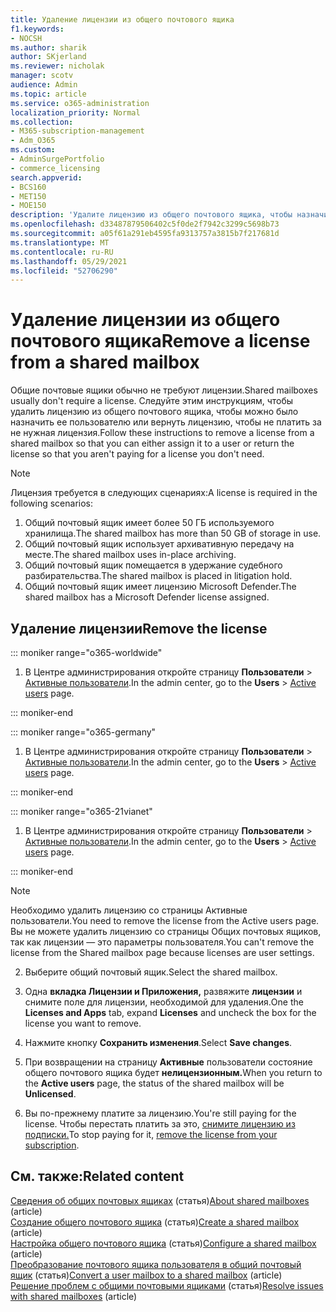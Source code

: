 ```yaml
---
title: Удаление лицензии из общего почтового ящика
f1.keywords:
- NOCSH
ms.author: sharik
author: SKjerland
ms.reviewer: nicholak
manager: scotv
audience: Admin
ms.topic: article
ms.service: o365-administration
localization_priority: Normal
ms.collection:
- M365-subscription-management
- Adm_O365
ms.custom:
- AdminSurgePortfolio
- commerce_licensing
search.appverid:
- BCS160
- MET150
- MOE150
description: 'Удалите лицензию из общего почтового ящика, чтобы назначить ее другому пользователю или вернуть лицензию, чтобы вы не платили за нее. '
ms.openlocfilehash: d33487879506402c5f0de2f7942c3299c5698b73
ms.sourcegitcommit: a05f61a291eb4595fa9313757a3815b7f217681d
ms.translationtype: MT
ms.contentlocale: ru-RU
ms.lasthandoff: 05/29/2021
ms.locfileid: "52706290"
---
```

# <a name="remove-a-license-from-a-shared-mailbox"></a><span data-ttu-id="09278-103">Удаление лицензии из общего почтового ящика</span><span class="sxs-lookup"><span data-stu-id="09278-103">Remove a license from a shared mailbox</span></span>

<span data-ttu-id="09278-104">Общие почтовые ящики обычно не требуют лицензии.</span><span class="sxs-lookup"><span data-stu-id="09278-104">Shared mailboxes usually don't require a license.</span></span> <span data-ttu-id="09278-105">Следуйте этим инструкциям, чтобы удалить лицензию из общего почтового ящика, чтобы можно было назначить ее пользователю или вернуть лицензию, чтобы не платить за не нужная лицензия.</span><span class="sxs-lookup"><span data-stu-id="09278-105">Follow these instructions to remove a license from a shared mailbox so that you can either assign it to a user or return the license so that you aren't paying for a license you don't need.</span></span>

> [!NOTE]
>
> <span data-ttu-id="09278-106">Лицензия требуется в следующих сценариях:</span><span class="sxs-lookup"><span data-stu-id="09278-106">A license is required in the following scenarios:</span></span>
>
> 1. <span data-ttu-id="09278-107">Общий почтовый ящик имеет более 50 ГБ используемого хранилища.</span><span class="sxs-lookup"><span data-stu-id="09278-107">The shared mailbox has more than 50 GB of storage in use.</span></span>
> 2. <span data-ttu-id="09278-108">Общий почтовый ящик использует архивативную передачу на месте.</span><span class="sxs-lookup"><span data-stu-id="09278-108">The shared mailbox uses in-place archiving.</span></span>
> 3. <span data-ttu-id="09278-109">Общий почтовый ящик помещается в удержание судебного разбирательства.</span><span class="sxs-lookup"><span data-stu-id="09278-109">The shared mailbox is placed in litigation hold.</span></span>
> 4. <span data-ttu-id="09278-110">Общий почтовый ящик имеет лицензию Microsoft Defender.</span><span class="sxs-lookup"><span data-stu-id="09278-110">The shared mailbox has a Microsoft Defender license assigned.</span></span>

## <a name="remove-the-license"></a><span data-ttu-id="09278-111">Удаление лицензии</span><span class="sxs-lookup"><span data-stu-id="09278-111">Remove the license</span></span>

::: moniker range="o365-worldwide"

1. <span data-ttu-id="09278-112">В Центре администрирования откройте страницу **Пользователи** \> <a href="https://go.microsoft.com/fwlink/p/?linkid=834822" target="_blank">Активные пользователи</a>.</span><span class="sxs-lookup"><span data-stu-id="09278-112">In the admin center, go to the **Users** \> <a href="https://go.microsoft.com/fwlink/p/?linkid=834822" target="_blank">Active users</a> page.</span></span>

::: moniker-end

::: moniker range="o365-germany"

 1. <span data-ttu-id="09278-113">В Центре администрирования откройте страницу **Пользователи** \> <a href="https://go.microsoft.com/fwlink/p/?linkid=847686" target="_blank">Активные пользователи</a>.</span><span class="sxs-lookup"><span data-stu-id="09278-113">In the admin center, go to the **Users** \> <a href="https://go.microsoft.com/fwlink/p/?linkid=847686" target="_blank">Active users</a> page.</span></span>

::: moniker-end

::: moniker range="o365-21vianet"

 1. <span data-ttu-id="09278-114">В Центре администрирования откройте страницу **Пользователи** \> <a href="https://go.microsoft.com/fwlink/p/?linkid=850628" target="_blank">Активные пользователи</a>.</span><span class="sxs-lookup"><span data-stu-id="09278-114">In the admin center, go to the **Users** \> <a href="https://go.microsoft.com/fwlink/p/?linkid=850628" target="_blank">Active users</a> page.</span></span>

::: moniker-end

   > [!NOTE]
   > <span data-ttu-id="09278-115">Необходимо удалить лицензию со страницы Активные пользователи.</span><span class="sxs-lookup"><span data-stu-id="09278-115">You need to remove the license from the Active users page.</span></span> <span data-ttu-id="09278-116">Вы не можете удалить лицензию со страницы Общих почтовых ящиков, так как лицензии — это параметры пользователя.</span><span class="sxs-lookup"><span data-stu-id="09278-116">You can't remove the license from the Shared mailbox page because licenses are user settings.</span></span>
  
2. <span data-ttu-id="09278-117">Выберите общий почтовый ящик.</span><span class="sxs-lookup"><span data-stu-id="09278-117">Select the shared mailbox.</span></span>

3. <span data-ttu-id="09278-118">Одна **вкладка Лицензии и Приложения,** развяжите **лицензии** и снимите поле для лицензии, необходимой для удаления.</span><span class="sxs-lookup"><span data-stu-id="09278-118">One the **Licenses and Apps** tab, expand **Licenses** and uncheck the box for the license you want to remove.</span></span>

4. <span data-ttu-id="09278-119">Нажмите кнопку **Сохранить изменения**.</span><span class="sxs-lookup"><span data-stu-id="09278-119">Select **Save changes**.</span></span>

5. <span data-ttu-id="09278-120">При возвращении на страницу **Активные** пользователи состояние общего почтового ящика будет **нелицензионным.**</span><span class="sxs-lookup"><span data-stu-id="09278-120">When you return to the **Active users** page, the status of the shared mailbox will be **Unlicensed**.</span></span>

6. <span data-ttu-id="09278-121">Вы по-прежнему платите за лицензию.</span><span class="sxs-lookup"><span data-stu-id="09278-121">You're still paying for the license.</span></span> <span data-ttu-id="09278-122">Чтобы перестать платить за это, [снимите лицензию из подписки.](../../commerce/licenses/buy-licenses.md)</span><span class="sxs-lookup"><span data-stu-id="09278-122">To stop paying for it, [remove the license from your subscription](../../commerce/licenses/buy-licenses.md).</span></span>

## <a name="related-content"></a><span data-ttu-id="09278-123">См. также:</span><span class="sxs-lookup"><span data-stu-id="09278-123">Related content</span></span>

<span data-ttu-id="09278-124">[Сведения об общих почтовых ящиках](about-shared-mailboxes.md) (статья)</span><span class="sxs-lookup"><span data-stu-id="09278-124">[About shared mailboxes](about-shared-mailboxes.md) (article)</span></span>\
<span data-ttu-id="09278-125">[Создание общего почтового ящика](create-a-shared-mailbox.md) (статья)</span><span class="sxs-lookup"><span data-stu-id="09278-125">[Create a shared mailbox](create-a-shared-mailbox.md) (article)</span></span>\
<span data-ttu-id="09278-126">[Настройка общего почтового ящика](configure-a-shared-mailbox.md) (статья)</span><span class="sxs-lookup"><span data-stu-id="09278-126">[Configure a shared mailbox](configure-a-shared-mailbox.md) (article)</span></span>\
<span data-ttu-id="09278-127">[Преобразование почтового ящика пользователя в общий почтовый ящик](convert-user-mailbox-to-shared-mailbox.md) (статья)</span><span class="sxs-lookup"><span data-stu-id="09278-127">[Convert a user mailbox to a shared mailbox](convert-user-mailbox-to-shared-mailbox.md) (article)</span></span>\
<span data-ttu-id="09278-128">[Решение проблем с общими почтовыми ящиками](resolve-issues-with-shared-mailboxes.md) (статья)</span><span class="sxs-lookup"><span data-stu-id="09278-128">[Resolve issues with shared mailboxes](resolve-issues-with-shared-mailboxes.md) (article)</span></span>
